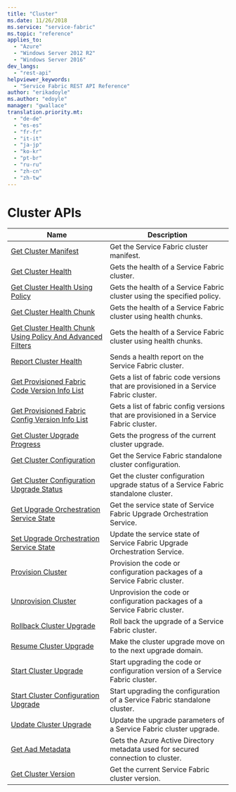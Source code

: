 ```yaml
---
title: "Cluster"
ms.date: 11/26/2018
ms.service: "service-fabric"
ms.topic: "reference"
applies_to: 
  - "Azure"
  - "Windows Server 2012 R2"
  - "Windows Server 2016"
dev_langs: 
  - "rest-api"
helpviewer_keywords: 
  - "Service Fabric REST API Reference"
author: "erikadoyle"
ms.author: "edoyle"
manager: "gwallace"
translation.priority.mt: 
  - "de-de"
  - "es-es"
  - "fr-fr"
  - "it-it"
  - "ja-jp"
  - "ko-kr"
  - "pt-br"
  - "ru-ru"
  - "zh-cn"
  - "zh-tw"
---
```

# Cluster APIs

| Name | Description |
| --- | --- |
| [Get Cluster Manifest](sfclient-v64-api-getclustermanifest.md) | Get the Service Fabric cluster manifest.<br/> |
| [Get Cluster Health](sfclient-v64-api-getclusterhealth.md) | Gets the health of a Service Fabric cluster.<br/> |
| [Get Cluster Health Using Policy](sfclient-v64-api-getclusterhealthusingpolicy.md) | Gets the health of a Service Fabric cluster using the specified policy.<br/> |
| [Get Cluster Health Chunk](sfclient-v64-api-getclusterhealthchunk.md) | Gets the health of a Service Fabric cluster using health chunks.<br/> |
| [Get Cluster Health Chunk Using Policy And Advanced Filters](sfclient-v64-api-getclusterhealthchunkusingpolicyandadvancedfilters.md) | Gets the health of a Service Fabric cluster using health chunks.<br/> |
| [Report Cluster Health](sfclient-v64-api-reportclusterhealth.md) | Sends a health report on the Service Fabric cluster.<br/> |
| [Get Provisioned Fabric Code Version Info List](sfclient-v64-api-getprovisionedfabriccodeversioninfolist.md) | Gets a list of fabric code versions that are provisioned in a Service Fabric cluster.<br/> |
| [Get Provisioned Fabric Config Version Info List](sfclient-v64-api-getprovisionedfabricconfigversioninfolist.md) | Gets a list of fabric config versions that are provisioned in a Service Fabric cluster.<br/> |
| [Get Cluster Upgrade Progress](sfclient-v64-api-getclusterupgradeprogress.md) | Gets the progress of the current cluster upgrade.<br/> |
| [Get Cluster Configuration](sfclient-v64-api-getclusterconfiguration.md) | Get the Service Fabric standalone cluster configuration.<br/> |
| [Get Cluster Configuration Upgrade Status](sfclient-v64-api-getclusterconfigurationupgradestatus.md) | Get the cluster configuration upgrade status of a Service Fabric standalone cluster.<br/> |
| [Get Upgrade Orchestration Service State](sfclient-v64-api-getupgradeorchestrationservicestate.md) | Get the service state of Service Fabric Upgrade Orchestration Service.<br/> |
| [Set Upgrade Orchestration Service State](sfclient-v64-api-setupgradeorchestrationservicestate.md) | Update the service state of Service Fabric Upgrade Orchestration Service.<br/> |
| [Provision Cluster](sfclient-v64-api-provisioncluster.md) | Provision the code or configuration packages of a Service Fabric cluster.<br/> |
| [Unprovision Cluster](sfclient-v64-api-unprovisioncluster.md) | Unprovision the code or configuration packages of a Service Fabric cluster.<br/> |
| [Rollback Cluster Upgrade](sfclient-v64-api-rollbackclusterupgrade.md) | Roll back the upgrade of a Service Fabric cluster.<br/> |
| [Resume Cluster Upgrade](sfclient-v64-api-resumeclusterupgrade.md) | Make the cluster upgrade move on to the next upgrade domain.<br/> |
| [Start Cluster Upgrade](sfclient-v64-api-startclusterupgrade.md) | Start upgrading the code or configuration version of a Service Fabric cluster.<br/> |
| [Start Cluster Configuration Upgrade](sfclient-v64-api-startclusterconfigurationupgrade.md) | Start upgrading the configuration of a Service Fabric standalone cluster.<br/> |
| [Update Cluster Upgrade](sfclient-v64-api-updateclusterupgrade.md) | Update the upgrade parameters of a Service Fabric cluster upgrade.<br/> |
| [Get Aad Metadata](sfclient-v64-api-getaadmetadata.md) | Gets the Azure Active Directory metadata used for secured connection to cluster.<br/> |
| [Get Cluster Version](sfclient-v64-api-getclusterversion.md) | Get the current Service Fabric cluster version.<br/> |

